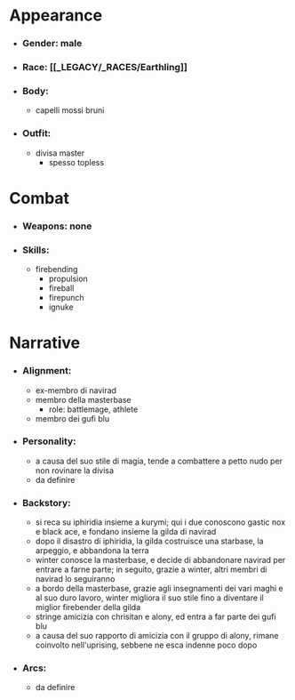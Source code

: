 # Appearance

- ### Gender: male
- ### Race: [[_LEGACY/_RACES/Earthling]]
- ### Body:
	- capelli mossi bruni
- ### Outfit:
	- divisa master
		- spesso topless

# Combat

- ### Weapons: none

- ### Skills:
	- firebending
		- propulsion
		- fireball
		- firepunch
		- ignuke

# Narrative

- ### Alignment:
	- ex-membro di navirad
	- membro della masterbase
		- role: battlemage, athlete
	- membro dei gufi blu
- ### Personality:
	- a causa del suo stile di magia, tende a combattere a petto nudo per non rovinare la divisa
	- da definire
- ### Backstory:
	- si reca su iphiridia insieme a kurymi; qui i due conoscono gastic nox e black ace, e fondano insieme la gilda di navirad
	- dopo il disastro di iphiridia, la gilda costruisce una starbase, la arpeggio, e abbandona la terra
	- winter conosce la masterbase, e decide di abbandonare navirad per entrare a farne parte; in seguito, grazie a winter, altri membri di navirad lo seguiranno
	- a bordo della masterbase, grazie agli insegnamenti dei vari maghi e al suo duro lavoro, winter migliora il suo stile fino a diventare il miglior firebender della gilda
	- stringe amicizia con chrisitan e alony, ed entra a far parte dei gufi blu
	- a causa del suo rapporto di amicizia con il gruppo di alony, rimane coinvolto nell'uprising, sebbene ne esca indenne poco dopo
- ### Arcs:
	- da definire